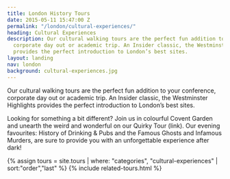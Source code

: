 ```yaml
---
title: London History Tours
date: 2015-05-11 15:47:00 Z
permalink: "/london/cultural-experiences/"
heading: Cultural Experiences
description: Our cultural walking tours are the perfect fun addition to your conference,
  corporate day out or academic trip. An Insider classic, the Westminster Highlights
  provides the perfect introduction to London’s best sites.
layout: landing
nav: london
background: cultural-experiences.jpg
---
```


Our cultural walking tours are the perfect fun addition to your conference, corporate day out or academic trip. An Insider classic, the Westminster Highlights provides the perfect introduction to London’s best sites.

Looking for something a bit different? Join us in colourful Covent Garden and unearth the weird and wonderful on our Quirky Tour (link). Our evening favourites: History of Drinking & Pubs and the Famous Ghosts and Infamous Murders, are sure to provide you with an unforgettable experience after dark!

{% assign tours = site.tours | where: "categories", "cultural-experiences" | sort:"order","last" %}
{% include related-tours.html %}

